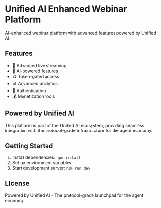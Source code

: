 # Unified AI Enhanced Webinar Platform

AI-enhanced webinar platform with advanced features powered by Unified AI.

## Features

- 🎥 Advanced live streaming
- 🤖 AI-powered features
- 🪙 Token-gated access
- 📊 Advanced analytics
- 🔐 Authentication
- 💰 Monetization tools

## Powered by Unified AI

This platform is part of the Unified AI ecosystem, providing seamless integration with the protocol-grade infrastructure for the agent economy.

## Getting Started

1. Install dependencies: `npm install`
2. Set up environment variables
3. Start development server: `npm run dev`

## License

Powered by Unified AI - The protocol-grade launchpad for the agent economy.
